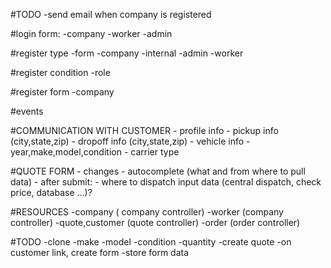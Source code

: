 #TODO
    -send email when company is registered

#login form:
    -company
    -worker
    -admin

#register type
    -form
        -company
    -internal
        -admin
        -worker

#register condition
        -role

#register form
    -company

#events


#COMMUNICATION WITH CUSTOMER
    - profile info
    - pickup info (city,state,zip)
    - dropoff info (city,state,zip)
    - vehicle info
        - year,make,model,condition 
    - carrier type

#QUOTE FORM
    - changes
    - autocomplete (what and from where to pull data)
    - after submit:
        - where to dispatch input data (central dispatch, check price, database ...)?

#RESOURCES
    -company ( company controller)
        -worker (company controller)
        -quote,customer (quote controller)
        -order (order controller)

#TODO
    -clone
        -make
        -model
        -condition
        -quantity
    -create quote
    -on customer link, create form
    -store form data

